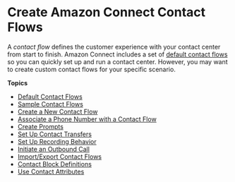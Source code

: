 # Create Amazon Connect Contact Flows<a name="connect-contact-flows"></a>

A *contact flow* defines the customer experience with your contact center from start to finish\. Amazon Connect includes a set of [default contact flows](contact-flow-default.md) so you can quickly set up and run a contact center\. However, you may want to create custom contact flows for your specific scenario\.

**Topics**
+ [Default Contact Flows](contact-flow-default.md)
+ [Sample Contact Flows](contact-flow-samples.md)
+ [Create a New Contact Flow](create-contact-flow.md)
+ [Associate a Phone Number with a Contact Flow](associate-phone-number.md)
+ [Create Prompts](prompts.md)
+ [Set Up Contact Transfers](transfer.md)
+ [Set Up Recording Behavior](set-up-recordings.md)
+ [Initiate an Outbound Call](using-call-number-block.md)
+ [Import/Export Contact Flows](contact-flow-import-export.md)
+ [Contact Block Definitions](contact-blocks.md)
+ [Use Contact Attributes](connect-contact-attributes.md)